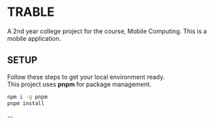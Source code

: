 # TRABLE

A 2nd year college project for the course, Mobile Computing. This is a mobile application.

## SETUP

Follow these steps to get your local environment ready.  
This project uses **pnpm** for package management.

```bash
npm i -g pnpm
pnpm install
```

--
